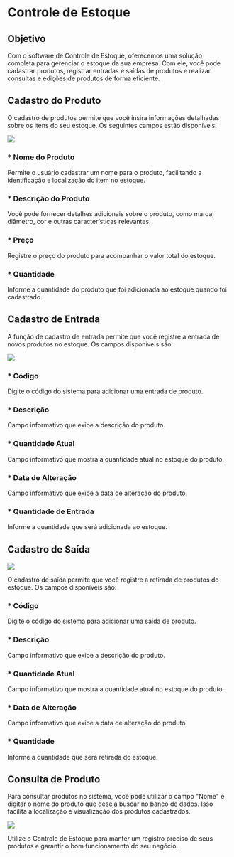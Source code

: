 # Controle de Estoque

## Objetivo

Com o software de Controle de Estoque, oferecemos uma solução completa para gerenciar o estoque da sua empresa. Com ele, você pode cadastrar produtos, registrar entradas e saídas de produtos e realizar consultas e edições de produtos de forma eficiente.

## Cadastro do Produto

O cadastro de produtos permite que você insira informações detalhadas sobre os itens do seu estoque. Os seguintes campos estão disponíveis:

![](src\assets\cadastroProduto.png)

### * Nome do Produto

Permite o usuário cadastrar um nome para o produto, facilitando a identificação e localização do item no estoque.

### * Descrição do Produto

Você pode fornecer detalhes adicionais sobre o produto, como marca, diâmetro, cor e outras características relevantes.

### * Preço

Registre o preço do produto para acompanhar o valor total do estoque.

### * Quantidade

Informe a quantidade do produto que foi adicionada ao estoque quando foi cadastrado.

## Cadastro de Entrada

A função de cadastro de entrada permite que você registre a entrada de novos produtos no estoque. Os campos disponíveis são:

![](src\assets\cadastroEntradaProduto.png)


### * Código

Digite o código do sistema para adicionar uma entrada de produto.

### * Descrição

Campo informativo que exibe a descrição do produto.

### * Quantidade Atual

Campo informativo que mostra a quantidade atual no estoque do produto.

### * Data de Alteração

Campo informativo que exibe a data de alteração do produto.

### * Quantidade de Entrada

Informe a quantidade que será adicionada ao estoque.

## Cadastro de Saída

![](src\assets\cadastroSaidaProduto.png)


O cadastro de saída permite que você registre a retirada de produtos do estoque. Os campos disponíveis são:

### * Código

Digite o código do sistema para adicionar uma saída de produto.

### * Descrição

Campo informativo que exibe a descrição do produto.

### * Quantidade Atual

Campo informativo que mostra a quantidade atual no estoque do produto.

### * Data de Alteração

Campo informativo que exibe a data de alteração do produto.

### * Quantidade

Informe a quantidade que será retirada do estoque.

## Consulta de Produto

Para consultar produtos no sistema, você pode utilizar o campo "Nome" e digitar o nome do produto que deseja buscar no banco de dados. Isso facilita a localização e visualização dos produtos cadastrados.

![](src\assets\ConsultaProdutos.png)


Utilize o Controle de Estoque para manter um registro preciso de seus produtos e garantir o bom funcionamento do seu negócio.
